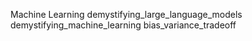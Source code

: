 Machine Learning
demystifying_large_language_models 
demystifying_machine_learning 
bias_variance_tradeoff
